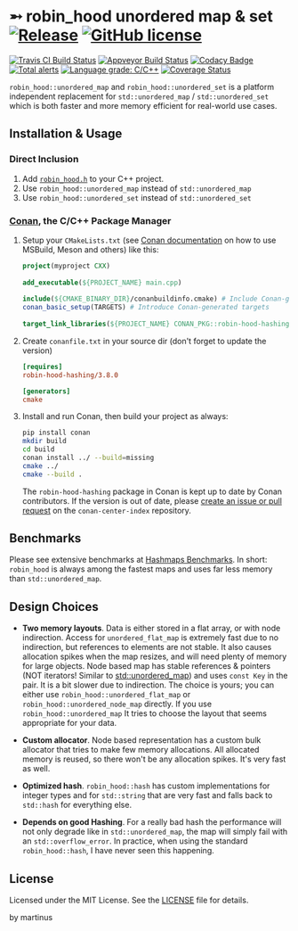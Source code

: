 ➵ robin_hood unordered map & set  [![Release](https://img.shields.io/github/release/martinus/robin-hood-hashing.svg)](https://github.com/martinus/robin-hood-hashing/releases) [![GitHub license](https://img.shields.io/github/license/martinus/robin-hood-hashing.svg)](https://raw.githubusercontent.com/martinus/robin-hood-hashing/master/LICENSE)
============


[![Travis CI Build Status](https://travis-ci.com/martinus/robin-hood-hashing.svg?branch=master)](https://travis-ci.com/martinus/robin-hood-hashing)
[![Appveyor Build Status](https://ci.appveyor.com/api/projects/status/github/martinus/robin-hood-hashing?branch=master&svg=true)](https://ci.appveyor.com/project/martinus/robin-hood-hashing)
[![Codacy Badge](https://api.codacy.com/project/badge/Grade/9308495247b542c9802016caa6fd3461)](https://www.codacy.com/app/martinus/robin-hood-hashing?utm_source=github.com&amp;utm_medium=referral&amp;utm_content=martinus/robin-hood-hashing&amp;utm_campaign=Badge_Grade)
[![Total alerts](https://img.shields.io/lgtm/alerts/g/martinus/robin-hood-hashing.svg?logo=lgtm&logoWidth=18)](https://lgtm.com/projects/g/martinus/robin-hood-hashing/alerts/)
[![Language grade: C/C++](https://img.shields.io/lgtm/grade/cpp/g/martinus/robin-hood-hashing.svg?logo=lgtm&logoWidth=18)](https://lgtm.com/projects/g/martinus/robin-hood-hashing/context:cpp)
[![Coverage Status](https://coveralls.io/repos/github/martinus/robin-hood-hashing/badge.svg)](https://coveralls.io/github/martinus/robin-hood-hashing)

`robin_hood::unordered_map` and `robin_hood::unordered_set` is a platform independent replacement for `std::unordered_map` / `std::unordered_set` which is both faster and more memory efficient for real-world use cases.

## Installation & Usage

### Direct Inclusion

1. Add [`robin_hood.h`](https://github.com/martinus/robin-hood-hashing/releases) to your C++ project.
1. Use `robin_hood::unordered_map` instead of `std::unordered_map`
1. Use `robin_hood::unordered_set` instead of `std::unordered_set`

### [Conan](https://conan.io/), the C/C++ Package Manager

1. Setup your `CMakeLists.txt` (see [Conan documentation](https://docs.conan.io/en/latest/integrations/build_system.html) on how to use MSBuild, Meson and others) like this:
   ```CMake
   project(myproject CXX)
  
   add_executable(${PROJECT_NAME} main.cpp)
  
   include(${CMAKE_BINARY_DIR}/conanbuildinfo.cmake) # Include Conan-generated file
   conan_basic_setup(TARGETS) # Introduce Conan-generated targets
  
   target_link_libraries(${PROJECT_NAME} CONAN_PKG::robin-hood-hashing)
   ```
1. Create `conanfile.txt` in your source dir (don't forget to update the version)
   ```ini
   [requires]
   robin-hood-hashing/3.8.0

   [generators]
   cmake
   ```
1. Install and run Conan, then build your project as always:
   ```Bash
   pip install conan
   mkdir build
   cd build
   conan install ../ --build=missing
   cmake ../
   cmake --build .
   ```
   The `robin-hood-hashing` package in Conan is kept up to date by Conan contributors. If the version is out of date, please [create an issue or pull request](https://github.com/conan-io/conan-center-index) on the `conan-center-index` repository.

## Benchmarks

Please see extensive benchmarks at [Hashmaps Benchmarks](https://martin.ankerl.com/2019/04/01/hashmap-benchmarks-01-overview/). In short: `robin_hood` is always among the fastest maps and uses far less memory than `std::unordered_map`.

## Design Choices

- **Two memory layouts**. Data is either stored in a flat array, or with node indirection. Access for `unordered_flat_map` is extremely fast due to no indirection, but references to elements are not stable. It also causes allocation spikes when the map resizes, and will need plenty of memory for large objects. Node based map has stable references & pointers (NOT iterators! Similar to [std::unordered_map](https://en.cppreference.com/w/cpp/container/unordered_map)) and uses `const Key` in the pair. It is a bit slower due to indirection. The choice is yours; you can either use `robin_hood::unordered_flat_map` or `robin_hood::unordered_node_map` directly. If you use `robin_hood::unordered_map` It tries to choose the layout that seems appropriate for your data.

- **Custom allocator**. Node based representation has a custom bulk allocator that tries to make few memory allocations. All allocated memory is reused, so there won't be any allocation spikes. It's very fast as well.

- **Optimized hash**. `robin_hood::hash` has custom implementations for integer types and for `std::string` that are very fast and falls back to `std::hash` for everything else.

- **Depends on good Hashing**. For a really bad hash the performance will not only degrade like in `std::unordered_map`, the map will simply fail with an `std::overflow_error`. In practice, when using the standard `robin_hood::hash`, I have never seen this happening.

## License

Licensed under the MIT License. See the [LICENSE](https://github.com/martinus/robin-hood-hashing/blob/master/LICENSE) file for details.

by martinus
